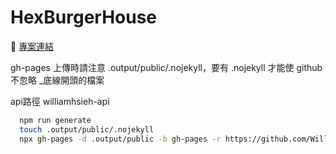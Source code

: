 # HexBurgerHouse

🔗 [專案連結](https://williamhsieh615.github.io/hex-burger-house/)

gh-pages 上傳時請注意 .output/public/.nojekyll，要有 .nojekyll 才能使 github 不忽略 _底線開頭的檔案

api路徑 williamhsieh-api

```bash
  npm run generate
  touch .output/public/.nojekyll
  npx gh-pages -d .output/public -b gh-pages -r https://github.com/WilliamHsieh615/hex-burger-house.git -f --dotfiles





